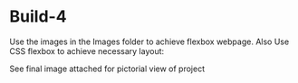 # Build-4

Use the images in the Images folder to achieve flexbox webpage.
Also Use CSS flexbox to achieve necessary layout:

See final image attached for pictorial view of project